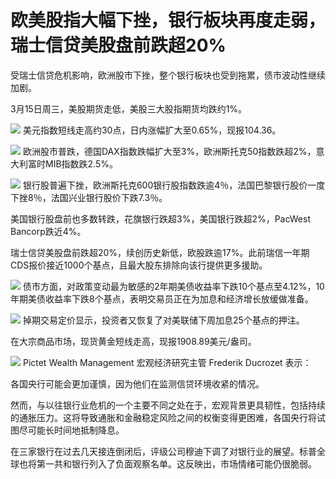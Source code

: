 # 欧美股指大幅下挫，银行板块再度走弱，瑞士信贷美股盘前跌超20%

受瑞士信贷危机影响，欧洲股市下挫，整个银行板块也受到拖累，债市波动性继续加剧。

3月15日周三，美股期货走低，美股三大股指期货均跌约1%。

![](https://inews.gtimg.com/news_bt/O4ruG4M5aTYGmmre8tDdcZ4ATUceMxwoEntKabGgBoV74AA/1000)
美元指数短线走高约30点，日内涨幅扩大至0.65%，现报104.36。

![](https://inews.gtimg.com/news_bt/OU1dhaRp5O8_ziqicgCYJhafjiiimmSSdjZU7FXHhBiqcAA/1000)
欧洲股市普跌，德国DAX指数跌幅扩大至3%，欧洲斯托克50指数跌超2%，意大利富时MIB指数跌2.5%。

![](https://inews.gtimg.com/news_bt/OOR5EJNybsKIsbmOxVlwvR1xHQV9XC5tslHFkBPHn2IPMAA/1000)
银行股普遍下挫，欧洲斯托克600银行股指数跌逾4％，法国巴黎银行股价一度下挫8％，法国兴业银行股价下跌7.3％。

美国银行股盘前也多数转跌，花旗银行跌超3%，美国银行跌超2%，PacWest Bancorp跌近4%。

瑞士信贷美股盘前跌超20%，续创历史新低，欧股跌逾17%。此前瑞信一年期CDS报价接近1000个基点，且最大股东排除向该行提供更多援助。

![](https://inews.gtimg.com/news_bt/OJ3Jt0py093P3nh0k6xLKesj8Yq-2jJpBWPMTtoqS8p-cAA/1000)
债市方面，对政策变动最为敏感的2年期美债收益率下跌10个基点至4.12%，10年期美债收益率下跌8个基点，表明交易员正在为加息和经济增长放缓做准备。

![](https://inews.gtimg.com/news_bt/OK3KZ0HDLz42vjOqz-zEa3VnojAUXiF13YIGI4rkGrYgsAA/1000)
掉期交易定价显示，投资者又恢复了对美联储下周加息25个基点的押注。

在大宗商品市场，现货黄金短线走高，现报1908.89美元/盎司。

![](https://inews.gtimg.com/news_bt/O2Oucrqqx3PqGNngg2P_wxrydpHlGdcHxgF7FAYfDOZIEAA/1000)
Pictet Wealth Management 宏观经济研究主管 Frederik Ducrozet 表示：

各国央行可能会更加谨慎，因为他们在监测信贷环境收紧的情况。

然而，与以往银行业危机的一个主要不同之处在于，宏观背景更具韧性，包括持续的通胀压力。这将导致通胀和金融稳定风险之间的权衡变得更困难，各国央行将试图尽可能长时间地抵制降息。

在三家银行在过去几天接连倒闭后，评级公司穆迪下调了对银行业的展望。标普全球也将第一共和银行列入了负面观察名单。这反映出，市场情绪可能仍很脆弱。

